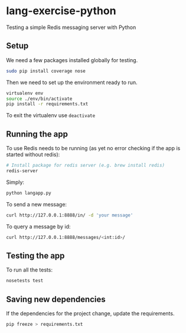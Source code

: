 # lang-exercise-python
Testing a simple Redis messaging server with Python

## Setup
We need a few packages installed globally for testing.
```bash
sudo pip install coverage nose
```

Then we need to set up the environment ready to run.
```bash
virtualenv env
source ./env/bin/activate
pip install -r requirements.txt
```

To exit the virtualenv use `deactivate`

## Running the app
To use Redis needs to be running (as yet no error checking if the app is started without redis):
```bash
# Install package for redis server (e.g. brew install redis)
redis-server
```

Simply:
```bash
python langapp.py
```

To send a new message:
```bash
curl http://127.0.0.1:8888/in/ -d 'your message'
```

To query a message by id:
```bash
curl http://127.0.0.1:8888/messages/<int:id>/
```

## Testing the app
To run all the tests:
```bash
nosetests test
```

## Saving new dependencies
If the dependencies for the project change, update the requirements.
```bash
pip freeze > requirements.txt
```
